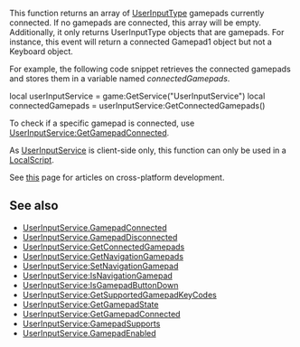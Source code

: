 This function returns an array of [UserInputType](https://developer.roblox.com/en-us/api-reference/enum/UserInputType) gamepads currently connected. If no gamepads are connected, this array will be empty. Additionally, it only returns UserInputType objects that are gamepads. For instance, this event will return a connected Gamepad1 object but not a Keyboard object.

For example, the following code snippet retrieves the connected gamepads and stores them in a variable named _connectedGamepads_.

local userInputService = game:GetService("UserInputService")
local connectedGamepads = userInputService:GetConnectedGamepads()

To check if a specific gamepad is connected, use [UserInputService:GetGamepadConnected](https://developer.roblox.com/en-us/api-reference/function/UserInputService/GetGamepadConnected).

As [UserInputService](https://developer.roblox.com/en-us/api-reference/class/UserInputService) is client-side only, this function can only be used in a [LocalScript](https://developer.roblox.com/en-us/api-reference/class/LocalScript).

See [this](https://developer.roblox.com/learn-roblox/cross-platform) page for articles on cross-platform development.

See also
--------

*   [UserInputService.GamepadConnected](https://developer.roblox.com/en-us/api-reference/event/UserInputService/GamepadConnected)
*   [UserInputService.GamepadDisconnected](https://developer.roblox.com/en-us/api-reference/event/UserInputService/GamepadDisconnected)
*   [UserInputService:GetConnectedGamepads](https://developer.roblox.com/en-us/api-reference/function/UserInputService/GetConnectedGamepads)
*   [UserInputService:GetNavigationGamepads](https://developer.roblox.com/en-us/api-reference/function/UserInputService/GetNavigationGamepads)
*   [UserInputService:SetNavigationGamepad](https://developer.roblox.com/en-us/api-reference/function/UserInputService/SetNavigationGamepad)
*   [UserInputService:IsNavigationGamepad](https://developer.roblox.com/en-us/api-reference/function/UserInputService/IsNavigationGamepad)
*   [UserInputService:IsGamepadButtonDown](https://developer.roblox.com/en-us/api-reference/function/UserInputService/IsGamepadButtonDown)
*   [UserInputService:GetSupportedGamepadKeyCodes](https://developer.roblox.com/en-us/api-reference/function/UserInputService/GetSupportedGamepadKeyCodes)
*   [UserInputService:GetGamepadState](https://developer.roblox.com/en-us/api-reference/function/UserInputService/GetGamepadState)
*   [UserInputService:GetGamepadConnected](https://developer.roblox.com/en-us/api-reference/function/UserInputService/GetGamepadConnected)
*   [UserInputService:GamepadSupports](https://developer.roblox.com/en-us/api-reference/function/UserInputService/GamepadSupports)
*   [UserInputService.GamepadEnabled](https://developer.roblox.com/en-us/api-reference/property/UserInputService/GamepadEnabled)